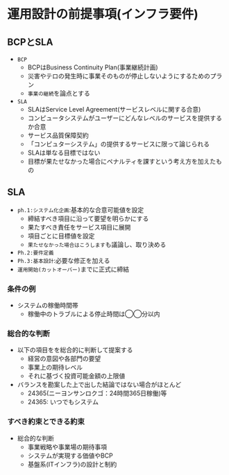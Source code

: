 # 運用設計の前提事項(インフラ要件)

## BCPとSLA

* `BCP`
    * BCPはBusiness Continuity Plan(事業継続計画)
    * 災害やテロの発生時に事業そのものが停止しないようにするためのプラン
    * `事業の継続`を論点とする
* `SLA`
    * SLAはService Level Agreement(サービスレベルに関する合意)
    * コンピュータシステムがユーザーにどんなレベルのサービスを提供するか合意
    * サービス品質保障契約
    * 「コンピュターシステム」の提供するサービスに限って論じられる
    * SLAは単なる目標ではない
    * 目標が果たせなかった場合にペナルティを課すという考え方を加えたもの

## SLA

* `ph.1:システム化企画`:基本的な合意可能値を設定
    * 締結すべき項目に沿って要望を明らかにする
    * 果たすべき責任をサービス項目に展開
    * 項目ごとに目標値を設定
    * `果たせなかった場合はこうします`も議論し、取り決める
* `Ph.2:要件定義`
* `Ph.3:基本設計`:必要な修正を加える
* `運用開始(カットオーバー)`までに正式に締結

### 条件の例

* システムの稼働時間帯
    * 稼働中のトラブルによる停止時間は◯◯分以内

### 総合的な判断

* 以下の項目をを総合的に判断して提案する
    * 経営の意図や各部門の要望
    * 事業上の期待レベル
    * それに基づく投資可能金額の上限値
* バランスを勘案した上で出した結論ではない場合がほとんど
    * 24365(ニーヨンサンロクゴ：24時間365日稼働)等
    * 24365: いつでもシステム
    
### すべき約束とできる約束

* 総合的な判断
    * 事業戦略や事業場の期待事項
    * システムが実現する価値やBCP
    * 基盤系(ITインフラ)の設計と制約
